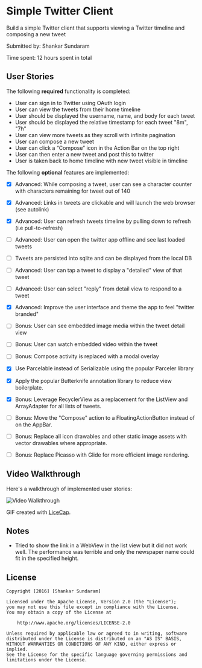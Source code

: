 # Simple Twitter Client

Build a simple Twitter client that supports viewing a Twitter timeline and composing a new tweet

Submitted by: Shankar Sundaram

Time spent: 12 hours spent in total

## User Stories

The following **required** functionality is completed:

* User can sign in to Twitter using OAuth login 
* User can view the tweets from their home timeline
* User should be displayed the username, name, and body for each tweet 
* User should be displayed the relative timestamp for each tweet "8m", "7h" 
* User can view more tweets as they scroll with infinite pagination
* User can compose a new tweet
* User can click a “Compose” icon in the Action Bar on the top right
* User can then enter a new tweet and post this to twitter
* User is taken back to home timeline with new tweet visible in timeline

The following **optional** features are implemented:

* [x] Advanced: While composing a tweet, user can see a character counter with characters remaining for tweet out of 140
* [x] Advanced: Links in tweets are clickable and will launch the web browser (see autolink)
* [x] Advanced: User can refresh tweets timeline by pulling down to refresh (i.e pull-to-refresh)
* [ ] Advanced: User can open the twitter app offline and see last loaded tweets
* [ ] Tweets are persisted into sqlite and can be displayed from the local DB 
* [ ] Advanced: User can tap a tweet to display a "detailed" view of that tweet 
* [ ] Advanced: User can select "reply" from detail view to respond to a tweet 
* [x] Advanced: Improve the user interface and theme the app to feel "twitter branded"
* [ ] Bonus: User can see embedded image media within the tweet detail view
* [ ] Bonus: User can watch embedded video within the tweet 
* [ ] Bonus: Compose activity is replaced with a modal overlay 
* [x] Use Parcelable instead of Serializable using the popular Parceler library
* [x] Apply the popular Butterknife annotation library to reduce view boilerplate.
* [x] Bonus: Leverage RecyclerView as a replacement for the ListView and ArrayAdapter for all lists of tweets.
* [ ] Bonus: Move the "Compose" action to a FloatingActionButton instead of on the AppBar.
* [ ] Bonus: Replace all icon drawables and other static image assets with vector drawables where appropriate.
* [ ] Bonus: Replace Picasso with Glide for more efficient image rendering.


## Video Walkthrough 

Here's a walkthrough of implemented user stories:

<img src='Demo.gif' title='Video Walkthrough' width='' alt='Video Walkthrough' />

GIF created with [LiceCap](http://www.cockos.com/licecap/).

## Notes

* Tried to show the link in a WebView in the list view but it did not work well. The performance was terrible and only the newspaper name could fit in the specified height. 

## License

    Copyright [2016] [Shankar Sundaram]

    Licensed under the Apache License, Version 2.0 (the "License");
    you may not use this file except in compliance with the License.
    You may obtain a copy of the License at

        http://www.apache.org/licenses/LICENSE-2.0

    Unless required by applicable law or agreed to in writing, software
    distributed under the License is distributed on an "AS IS" BASIS,
    WITHOUT WARRANTIES OR CONDITIONS OF ANY KIND, either express or implied.
    See the License for the specific language governing permissions and
    limitations under the License.

